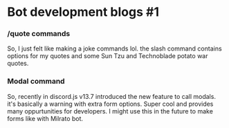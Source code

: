 # Bot development blogs #1

### /quote commands
So, I just felt like making a joke commands lol. the slash command contains options 
for my quotes and some Sun Tzu and Technoblade potato war quotes.

### Modal command
So, recently in discord.js v13.7 introduced the new feature to call modals. it's basically a warning with extra form options. Super cool and provides many oppurtunities for developers. I might use this in the future to make forms like with Milrato bot.
